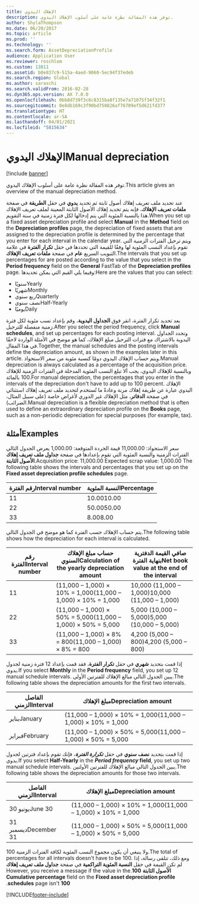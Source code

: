 ```yaml
---
title: الإهلاك اليدوي
description: توفر هذه المقالة نظرة عامة على أسلوب الإهلاك اليدوي.
author: ShylaThompson
ms.date: 06/20/2017
ms.topic: article
ms.prod: ''
ms.technology: ''
ms.search.form: AssetDepreciationProfile
audience: Application User
ms.reviewer: roschlom
ms.custom: 13811
ms.assetid: b0e837c9-515a-4aed-9060-5ec94f37edeb
ms.search.region: Global
ms.author: saraschi
ms.search.validFrom: 2016-02-28
ms.dyn365.ops.version: AX 7.0.0
ms.openlocfilehash: 0bb8d739f3c6c8315ba8f135e7a71075f34f32f1
ms.sourcegitcommit: 0e8db169c3f90bd750826af76709ef5d621fd377
ms.translationtype: HT
ms.contentlocale: ar-SA
ms.lasthandoff: 04/01/2021
ms.locfileid: "5815634"
---
```

# <a name="manual-depreciation"></a><span data-ttu-id="cd0ff-103">الإهلاك اليدوي</span><span class="sxs-lookup"><span data-stu-id="cd0ff-103">Manual depreciation</span></span>

[!include [banner](../includes/banner.md)]

<span data-ttu-id="cd0ff-104">توفر هذه المقالة نظرة عامة على أسلوب الإهلاك اليدوي.</span><span class="sxs-lookup"><span data-stu-id="cd0ff-104">This article gives an overview of the manual depreciation method.</span></span>

<span data-ttu-id="cd0ff-105">عند تحديد ملف تعريف إهلاك أصول ثابتة ثم تحديد **يدوي** في حقل **الطريقة** في صفحة **ملفات تعريف الإهلاك**، فإنه يتم تحديد إهلاك الأصول الثابتة المعينة لملف تعريف الإهلاك هذا بالنسبة المئوية التي يتم إدخالها لكل فترة زمنية في سنة التقويم.</span><span class="sxs-lookup"><span data-stu-id="cd0ff-105">When you set up a fixed asset depreciation profile and select **Manual** in the **Method** field on the **Depreciation profiles** page, the depreciation of fixed assets that are assigned to the depreciation profile is determined by the percentage that you enter for each interval in the calendar year.</span></span> <span data-ttu-id="cd0ff-106">ويتم ترحيل الفترات الزمنية التي تقوم بإعداد النسب المئوية لها وفقًا للقيمة التي تحددها في حقل **تكرار الفترة** في علامة التبويب السريع **عام** في صفحة **ملفات تعريف الإهلاك**.</span><span class="sxs-lookup"><span data-stu-id="cd0ff-106">The intervals that you set up percentages for are posted according to the value that you select in the **Period frequency** field on the **General** FastTab of the **Depreciation profiles** page.</span></span> <span data-ttu-id="cd0ff-107">وفيما يلي القيم التي يمكن تحديدها:</span><span class="sxs-lookup"><span data-stu-id="cd0ff-107">Here are the values that you can select:</span></span>

-   <span data-ttu-id="cd0ff-108">سنويًا</span><span class="sxs-lookup"><span data-stu-id="cd0ff-108">Yearly</span></span>
-   <span data-ttu-id="cd0ff-109">شهريًا</span><span class="sxs-lookup"><span data-stu-id="cd0ff-109">Monthly</span></span>
-   <span data-ttu-id="cd0ff-110">ربع سنوي</span><span class="sxs-lookup"><span data-stu-id="cd0ff-110">Quarterly</span></span>
-   <span data-ttu-id="cd0ff-111">نصف سنوي</span><span class="sxs-lookup"><span data-stu-id="cd0ff-111">Half-Yearly</span></span>
-   <span data-ttu-id="cd0ff-112">يوميًا</span><span class="sxs-lookup"><span data-stu-id="cd0ff-112">Daily</span></span>

<span data-ttu-id="cd0ff-113">بعد تحديد تكرار الفترة، انقر فوق **الجداول اليدوية**، وقم بإعداد نسب مئوية لكل فترة زمنية منفصلة للترحيل.</span><span class="sxs-lookup"><span data-stu-id="cd0ff-113">After you select the period frequency, click **Manual schedules**, and set up percentages for each posting interval.</span></span> <span data-ttu-id="cd0ff-114">وتحدد الجداول اليدوية بالاشتراك مع فترات الترحيل مبلغ الإهلاك، كما هو موضح في الأمثلة الواردة لاحقًا في هذا المقال.</span><span class="sxs-lookup"><span data-stu-id="cd0ff-114">Together, the manual schedules and the posting intervals define the depreciation amount, as shown in the examples later in this article.</span></span> <span data-ttu-id="cd0ff-115">ويتم حساب الإهلاك اليدوي دومًا كنسبة مئوية من سعر الاستحواذ.</span><span class="sxs-lookup"><span data-stu-id="cd0ff-115">Manual depreciation is always calculated as a percentage of the acquisition price.</span></span> <span data-ttu-id="cd0ff-116">وبالنسبة للإهلاك اليدوي، يجب ألا تبلغ النسب المئوية المدخلة في الفترات الزمنية للإهلاك 100 بالمائة.</span><span class="sxs-lookup"><span data-stu-id="cd0ff-116">For manual depreciation, the percentages that you enter in the intervals of the depreciation don't have to add up to 100 percent.</span></span> <span data-ttu-id="cd0ff-117">الإهلاك اليدوي عبارة عن طريقة إهلاك مرنة وعادةً ما تُستخدم لتحديد ملف تعريف إهلاك استثنائي في صفحة **الدفاتر**، مثل الإهلاك غير الدوري لأغراض خاصة (على سبيل المثال، الضرائب).</span><span class="sxs-lookup"><span data-stu-id="cd0ff-117">Manual depreciation is a flexible depreciation method that is often used to define an extraordinary depreciation profile on the **Books** page, such as a non-periodic depreciation for special purposes (for example, tax).</span></span>

## <a name="examples"></a><span data-ttu-id="cd0ff-118">أمثلة</span><span class="sxs-lookup"><span data-stu-id="cd0ff-118">Examples</span></span>
<span data-ttu-id="cd0ff-119">سعر الاستحواذ: 11,000.00 قيمة الخردة المتوقعة: 1,000.00 يعرض الجدول التالي الفترات الزمنية والنسبة المئوية التي تقوم بإعدادها في صفحة **جداول ملف تعريف إهلاك الأصول الثابتة**.</span><span class="sxs-lookup"><span data-stu-id="cd0ff-119">Acquisition price: 11,000.00 Expected scrap value: 1,000.00 The following table shows the intervals and percentages that you set up on the **Fixed asset depreciation profile schedules** page.</span></span>

| <span data-ttu-id="cd0ff-120">رقم الفترة</span><span class="sxs-lookup"><span data-stu-id="cd0ff-120">Interval number</span></span> | <span data-ttu-id="cd0ff-121">النسبة المئوية</span><span class="sxs-lookup"><span data-stu-id="cd0ff-121">Percentage</span></span> |
|-----------------|------------|
| <span data-ttu-id="cd0ff-122">1</span><span class="sxs-lookup"><span data-stu-id="cd0ff-122">1</span></span>               | <span data-ttu-id="cd0ff-123">10.00</span><span class="sxs-lookup"><span data-stu-id="cd0ff-123">10.00</span></span>      |
| <span data-ttu-id="cd0ff-124">2</span><span class="sxs-lookup"><span data-stu-id="cd0ff-124">2</span></span>               | <span data-ttu-id="cd0ff-125">50.00</span><span class="sxs-lookup"><span data-stu-id="cd0ff-125">50.00</span></span>      |
| <span data-ttu-id="cd0ff-126">3</span><span class="sxs-lookup"><span data-stu-id="cd0ff-126">3</span></span>               | <span data-ttu-id="cd0ff-127">8.00</span><span class="sxs-lookup"><span data-stu-id="cd0ff-127">8.00</span></span>       |

<span data-ttu-id="cd0ff-128">يتم حساب الإهلاك حسب الفترة كما هو موضح في الجدول التالي.</span><span class="sxs-lookup"><span data-stu-id="cd0ff-128">The following table shows how the depreciation for each interval is calculated.</span></span>

|  <span data-ttu-id="cd0ff-129">رقم الفترة</span><span class="sxs-lookup"><span data-stu-id="cd0ff-129">Interval number</span></span> | <span data-ttu-id="cd0ff-130">حساب مبلغ الإهلاك السنوي</span><span class="sxs-lookup"><span data-stu-id="cd0ff-130">Calculation of the yearly depreciation amount</span></span> | <span data-ttu-id="cd0ff-131">صافي القيمة الدفترية بنهاية الفترة</span><span class="sxs-lookup"><span data-stu-id="cd0ff-131">Net book value at the end of the interval</span></span> |
|------------------|-----------------------------------------------|-------------------------------------------|
| <span data-ttu-id="cd0ff-132">1</span><span class="sxs-lookup"><span data-stu-id="cd0ff-132">1</span></span>                | <span data-ttu-id="cd0ff-133">(11,000 – 1,000) × 10% = 1,000</span><span class="sxs-lookup"><span data-stu-id="cd0ff-133">(11,000 – 1,000) × 10% = 1,000</span></span>                | <span data-ttu-id="cd0ff-134">10,000 (11,000 – 1,000)</span><span class="sxs-lookup"><span data-stu-id="cd0ff-134">10,000 (11,000 – 1,000)</span></span>                   |
| <span data-ttu-id="cd0ff-135">2</span><span class="sxs-lookup"><span data-stu-id="cd0ff-135">2</span></span>                | <span data-ttu-id="cd0ff-136">(11,000 – 1,000) × 50% = 5,000</span><span class="sxs-lookup"><span data-stu-id="cd0ff-136">(11,000 – 1,000) × 50% = 5,000</span></span>                | <span data-ttu-id="cd0ff-137">5,000 (10,000 – 5,000)</span><span class="sxs-lookup"><span data-stu-id="cd0ff-137">5,000 (10,000 – 5,000)</span></span>                    |
| <span data-ttu-id="cd0ff-138">3</span><span class="sxs-lookup"><span data-stu-id="cd0ff-138">3</span></span>                | <span data-ttu-id="cd0ff-139">(11,000 – 1,000) × 8% = 800</span><span class="sxs-lookup"><span data-stu-id="cd0ff-139">(11,000 – 1,000) × 8% = 800</span></span>                   | <span data-ttu-id="cd0ff-140">4,200 (5,000 – 800)</span><span class="sxs-lookup"><span data-stu-id="cd0ff-140">4,200 (5,000 – 800)</span></span>                       |

<span data-ttu-id="cd0ff-141">إذا قمت بتحديد **شهري** في حقل **تكرار الفترة**، فقد قمت بإعداد 12 فترة زمنية لجدول يدوي.</span><span class="sxs-lookup"><span data-stu-id="cd0ff-141">If you select **Monthly** in the **Period frequency** field, you set up 12 manual schedule intervals.</span></span> <span data-ttu-id="cd0ff-142">يبين الجدول التالي مبالغ الإهلاك للفترتين الأولى.</span><span class="sxs-lookup"><span data-stu-id="cd0ff-142">The following table shows the depreciation amounts for the first two intervals.</span></span>

| <span data-ttu-id="cd0ff-143">الفاصل الزمني</span><span class="sxs-lookup"><span data-stu-id="cd0ff-143">Interval</span></span> | <span data-ttu-id="cd0ff-144">مبلغ الإهلاك</span><span class="sxs-lookup"><span data-stu-id="cd0ff-144">Depreciation amount</span></span>            |
|----------|--------------------------------|
| <span data-ttu-id="cd0ff-145">يناير</span><span class="sxs-lookup"><span data-stu-id="cd0ff-145">January</span></span>  | <span data-ttu-id="cd0ff-146">(11,000 – 1,000) × 10% = 1,000</span><span class="sxs-lookup"><span data-stu-id="cd0ff-146">(11,000 – 1,000) × 10% = 1,000</span></span> |
| <span data-ttu-id="cd0ff-147">فبراير</span><span class="sxs-lookup"><span data-stu-id="cd0ff-147">February</span></span> | <span data-ttu-id="cd0ff-148">(11,000 – 1,000) × 50% = 5,000</span><span class="sxs-lookup"><span data-stu-id="cd0ff-148">(11,000 – 1,000) × 50% = 5,000</span></span> |

<span data-ttu-id="cd0ff-149">إذا قمت بتحديد <strong>نصف سنوي</strong> في حقل *<strong><em>تكرارة الفترة</em>*</strong>، فإنك تقوم بإعداد فترتين لجدول يدوي.</span><span class="sxs-lookup"><span data-stu-id="cd0ff-149">If you select <strong>Half-Yearly</strong> in the *<strong><em>Period frequency</em>* field</strong>, you set up two manual schedule intervals.</span></span> <span data-ttu-id="cd0ff-150">يبين الجدول التالي مبالغ الإهلاك للفترتين الأولتين.</span><span class="sxs-lookup"><span data-stu-id="cd0ff-150">The following table shows the depreciation amounts for those two intervals.</span></span>

| <span data-ttu-id="cd0ff-151">الفاصل الزمني</span><span class="sxs-lookup"><span data-stu-id="cd0ff-151">Interval</span></span>    | <span data-ttu-id="cd0ff-152">مبلغ الإهلاك</span><span class="sxs-lookup"><span data-stu-id="cd0ff-152">Depreciation amount</span></span>            |
|-------------|--------------------------------|
| <span data-ttu-id="cd0ff-153">30 يونيو</span><span class="sxs-lookup"><span data-stu-id="cd0ff-153">June 30</span></span>     | <span data-ttu-id="cd0ff-154">(11,000 – 1,000) × 10% = 1,000</span><span class="sxs-lookup"><span data-stu-id="cd0ff-154">(11,000 – 1,000) × 10% = 1,000</span></span> |
| <span data-ttu-id="cd0ff-155">31 ديسمبر</span><span class="sxs-lookup"><span data-stu-id="cd0ff-155">December 31</span></span> | <span data-ttu-id="cd0ff-156">(11,000 – 1,000) × 50% = 5,000</span><span class="sxs-lookup"><span data-stu-id="cd0ff-156">(11,000 – 1,000) × 50% = 5,000</span></span> |

<span data-ttu-id="cd0ff-157">ولا ينبغي أن يكون مجموع النسب المئوية لكافة الفترات الزمنية 100.</span><span class="sxs-lookup"><span data-stu-id="cd0ff-157">The total of percentages for all intervals doesn't have to be 100.</span></span> <span data-ttu-id="cd0ff-158">ومع ذلك، تتلقى رسالة، إذا لم تكن القيمة في حقل **‬‏‫النسبة المئوية التراكمية** في صفحة **جداول ملف تعريف إهلاك الأصول الثابتة‬‏‫** **100**.</span><span class="sxs-lookup"><span data-stu-id="cd0ff-158">However, you receive a message if the value in the **Cumulative percentage** field on the **Fixed asset depreciation profile schedules** page isn't **100**.</span></span>





[!INCLUDE[footer-include](../../includes/footer-banner.md)]